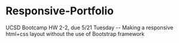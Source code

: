 # Responsive-Portfolio
UCSD Bootcamp HW 2-2, due 5/21 Tuesday -- Making a responsive html+css layout without the use of Bootstrap framework
